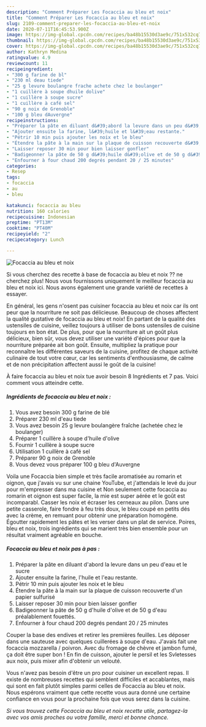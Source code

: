 ```yaml
---
description: "Comment Préparer Les Focaccia au bleu et noix"
title: "Comment Préparer Les Focaccia au bleu et noix"
slug: 2109-comment-preparer-les-focaccia-au-bleu-et-noix
date: 2020-07-11T16:45:53.900Z
image: https://img-global.cpcdn.com/recipes/ba48b15530d3ae9c/751x532cq70/focaccia-au-bleu-et-noix-photo-principale-de-la-recette.jpg
thumbnail: https://img-global.cpcdn.com/recipes/ba48b15530d3ae9c/751x532cq70/focaccia-au-bleu-et-noix-photo-principale-de-la-recette.jpg
cover: https://img-global.cpcdn.com/recipes/ba48b15530d3ae9c/751x532cq70/focaccia-au-bleu-et-noix-photo-principale-de-la-recette.jpg
author: Kathryn Medina
ratingvalue: 4.9
reviewcount: 11
recipeingredient:
- "300 g farine de bl"
- "230 ml deau tiede"
- "25 g levure boulangre frache achete chez le boulanger"
- "1 cuillère à soupe dhuile dolive"
- "1 cuillère à soupe sucre"
- "1 cuillère à café sel"
- "90 g noix de Grenoble"
- "100 g bleu dAuvergne"
recipeinstructions:
- "Préparer la pâte en diluant d&#39;abord la levure dans un peu d&#39;eau et le sucre"
- "Ajouter ensuite la farine, l&#39;huile et l&#39;eau restante."
- "Pétrir 10 min puis ajouter les noix et le bleu"
- "Étendre la pâte à la main sur la plaque de cuisson recouverte d&#39;un papier sulfurisé"
- "Laisser reposer 30 min pour bien laisser gonfler"
- "Badigeonner la pâte de 50 g d&#39;huile d&#39;olive et de 50 g d&#39;eau préalablement fouettés."
- "Enfourner à four chaud 200 degrés pendant 20 / 25 minutes"
categories:
- Resep
tags:
- focaccia
- au
- bleu

katakunci: focaccia au bleu 
nutrition: 160 calories
recipecuisine: Indonesian
preptime: "PT13M"
cooktime: "PT40M"
recipeyield: "2"
recipecategory: Lunch

---
```



![Focaccia au bleu et noix](https://img-global.cpcdn.com/recipes/ba48b15530d3ae9c/751x532cq70/focaccia-au-bleu-et-noix-photo-principale-de-la-recette.jpg)

Si vous cherchez des recette à base de focaccia au bleu et noix ?? ne cherchez plus! Nous vous fournissons uniquement le meilleur focaccia au bleu et noix ici. Nous avons également une grande variété de recettes à essayer.

En général, les gens n'osent pas cuisiner focaccia au bleu et noix car ils ont peur que la nourriture ne soit pas délicieuse. Beaucoup de choses affectent la qualité gustative de focaccia au bleu et noix! En partant de la qualité des ustensiles de cuisine, veillez toujours à utiliser de bons ustensiles de cuisine toujours en bon état. De plus, pour que la nourriture ait un goût plus délicieux, bien sûr, vous devez utiliser une variété d'épices pour que la nourriture préparée ait bon goût. Ensuite, multipliez la pratique pour reconnaître les différentes saveurs de la cuisine, profitez de chaque activité culinaire de tout votre cœur, car les sentiments d'enthousiasme, de calme et de non précipitation affectent aussi le goût de la cuisine!

<!--inarticleads1-->

À faire focaccia au bleu et noix tue avoir besoin 8 Ingrédients et 7 pas. Voici comment vous atteindre cette.

##### Ingrédients de focaccia au bleu et noix :

1. Vous avez besoin 300 g farine de blé
1. Préparer 230 ml d&#39;eau tiede
1. Vous avez besoin 25 g levure boulangère fraîche (achetée chez le boulanger)
1. Préparer 1 cuillère à soupe d&#39;huile d&#39;olive
1. Fournir 1 cuillère à soupe sucre
1. Utilisation 1 cuillère à café sel
1. Préparer 90 g noix de Grenoble
1. Vous devez vous préparer 100 g bleu d&#39;Auvergne


Voila une Focaccia bien simple et très facile aromatisée au romarin et oignon, que j&#39;avais vu sur une chaine YouTube, et j&#39;attendais le levé du jour pour m&#39;empresser dans ma cuisine et Non seulement cette focaccia au romarin et oignon est super facile, la mie est super aérée et le goût est incomparabl. Casser les noix et écraser les cerneaux au pilon. Dans une petite casserole, faire fondre à feu très doux, le bleu coupé en petits dés avec la crème, en remuant pour obtenir une préparation homogène. Égoutter rapidement les pâtes et les verser dans un plat de service. Poires, bleu et noix, trois ingrédients qui se marient très bien ensemble pour un résultat vraiment agréable en bouche. 

<!--inarticleads2-->

##### Focaccia au bleu et noix pas à pas :

1. Préparer la pâte en diluant d&#39;abord la levure dans un peu d&#39;eau et le sucre
1. Ajouter ensuite la farine, l&#39;huile et l&#39;eau restante.
1. Pétrir 10 min puis ajouter les noix et le bleu
1. Étendre la pâte à la main sur la plaque de cuisson recouverte d&#39;un papier sulfurisé
1. Laisser reposer 30 min pour bien laisser gonfler
1. Badigeonner la pâte de 50 g d&#39;huile d&#39;olive et de 50 g d&#39;eau préalablement fouettés.
1. Enfourner à four chaud 200 degrés pendant 20 / 25 minutes


Couper la base des endives et retirer les premières feuilles. Les déposer dans une sauteuse avec quelques cuillerées à soupe d&#39;eau. J&#39;avais fait une focaccia mozzarella / poivron. Avec du fromage de chèvre et jambon fumé, ça doit être super bon ! En fin de cuisson, ajouter le persil et les Svletesses aux noix, puis mixer afin d&#39;obtenir un velouté. 

<!--inarticleads1-->

<p>
Vous n'avez pas besoin d'être un pro pour cuisiner un excellent repas. Il existe de nombreuses recettes qui semblent difficiles et accablantes, mais qui sont en fait plutôt simples parmi celles de Focaccia au bleu et noix. Nous espérons vraiment que cette recette vous aura donné une certaine confiance en vous pour la prochaine fois que vous serez dans la cuisine.
</p>

<p>
<i>Si vous trouvez cette Focaccia au bleu et noix recette utile, partagez-la avec vos amis proches ou votre famille, merci et bonne chance.</i>
</p>

